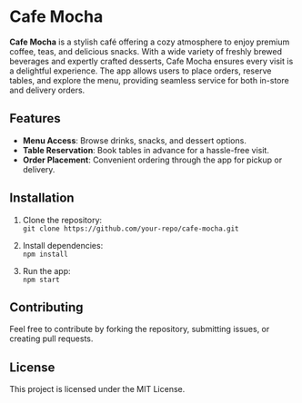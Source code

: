 # Cafe Mocha

**Cafe Mocha** is a stylish café offering a cozy atmosphere to enjoy premium coffee, teas, and delicious snacks. With a wide variety of freshly brewed beverages and expertly crafted desserts, Cafe Mocha ensures every visit is a delightful experience. The app allows users to place orders, reserve tables, and explore the menu, providing seamless service for both in-store and delivery orders.

## Features

- **Menu Access**: Browse drinks, snacks, and dessert options.
- **Table Reservation**: Book tables in advance for a hassle-free visit.
- **Order Placement**: Convenient ordering through the app for pickup or delivery.

## Installation

1. Clone the repository:  
   `git clone https://github.com/your-repo/cafe-mocha.git`
   
2. Install dependencies:  
   `npm install`
   
3. Run the app:  
   `npm start`

## Contributing

Feel free to contribute by forking the repository, submitting issues, or creating pull requests.

## License

This project is licensed under the MIT License.
